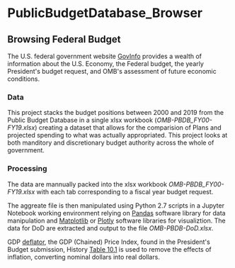 # PublicBudgetDatabase_Browser
## Browsing Federal Budget 
The U.S. federal government website [GovInfo](https://www.govinfo.gov/app/collection/budget/) provides a wealth of information about the U.S. Economy, the Federal budget, the yearly President's budget request, and OMB's assessment of future economic conditions.
### Data
This project stacks the budget positions between 2000 and 2019 from the Public Budget Database in a single xlsx workbook (*OMB-PBDB_FY00-FY19.xlsx*) creating a dataset that allows for the comparision of Plans and projected spending to what was actually appropriated.  This project looks at both manditory and discretionary budget authority across the whole of government.
### Processing
The data are mannually packed into the xlsx workbook *OMB-PBDB_FY00-FY19.xlsx* with each tab corresponding to a fiscal year budget request.  

The aggreate file is then manipulated using Python 2.7 scripts in a Jupyter Notebook working environment relying on [Pandas](https://pandas.pydata.org/) software library for data manipulation and [Matplotlib](https://matplotlib.org/) or [Plotly](https://plot.ly/) software libraries for visualiztion.  The data for DoD are extracted and output to the file *OMB-PBDB-DoD.xlsx*.

GDP [deflator](), the GDP (Chained) Price Index, found in the President's Budget submission, History [Table 10.1](https://www.govinfo.gov/app/details/BUDGET-2019-TAB/BUDGET-2019-TAB-11-1
) is used to remove the effects of inflation, converting nominal dollars into real dollars.
